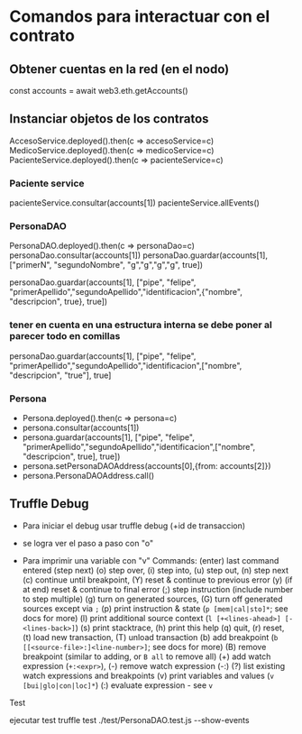 # Comandos para interactuar con el contrato

## Obtener cuentas en la red (en el nodo)
const accounts = await web3.eth.getAccounts()

## Instanciar objetos de los contratos

AccesoService.deployed().then(c => accesoService=c)
MedicoService.deployed().then(c => medicoService=c)
PacienteService.deployed().then(c => pacienteService=c)

### Paciente service
pacienteService.consultar(accounts[1])
pacienteService.allEvents()

### PersonaDAO
PersonaDAO.deployed().then(c => personaDao=c)
personaDao.consultar(accounts[1])
personaDao.guardar(accounts[1], ["primerN", "segundoNombre", "g","g","g","g", true])

personaDao.guardar(accounts[1], ["pipe", "felipe", "primerApellido","segundoApellido","identificacion",{"nombre", "descripcion", true}, true])

### tener en cuenta en una estructura interna se debe poner al parecer todo en comillas
personaDao.guardar(accounts[1], ["pipe", "felipe", "primerApellido","segundoApellido","identificacion",["nombre", "descripcion", "true"], true]




### Persona
- Persona.deployed().then(c => persona=c)
- persona.consultar(accounts[1])
- persona.guardar(accounts[1], ["pipe", "felipe", "primerApellido","segundoApellido","identificacion",["nombre", "descripcion", true], true])
- persona.setPersonaDAOAddress(accounts[0],{from: accounts[2]})
- persona.PersonaDAOAddress.call()


## Truffle Debug
- Para iniciar el debug usar
 truffle debug (+id de transaccion)  
 
- se logra ver el paso a paso con "o"
- Para imprimir una variable con "v"
Commands:
(enter) last command entered (step next)
(o) step over, (i) step into, (u) step out, (n) step next
(c) continue until breakpoint, (Y) reset & continue to previous error
(y) (if at end) reset & continue to final error
(;) step instruction (include number to step multiple)
(g) turn on generated sources, (G) turn off generated sources except via `;`
(p) print instruction & state (`p [mem|cal|sto]*`; see docs for more)
(l) print additional source context (`l [+<lines-ahead>] [-<lines-back>]`)
(s) print stacktrace, (h) print this help
(q) quit, (r) reset, (t) load new transaction, (T) unload transaction
(b) add breakpoint (`b [[<source-file>:]<line-number>]`; see docs for more)
(B) remove breakpoint (similar to adding, or `B all` to remove all)
(+) add watch expression (`+:<expr>`), (-) remove watch expression (-:<expr>)
(?) list existing watch expressions and breakpoints
(v) print variables and values (`v [bui|glo|con|loc]*`)
(:) evaluate expression - see `v`


Test

ejecutar test 
truffle test ./test/PersonaDAO.test.js --show-events 